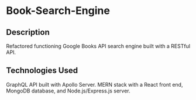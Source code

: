 # Book-Search-Engine

## Description
Refactored functioning Google Books API search engine built with a RESTful API.

## Technologies Used
GraphQL API built with Apollo Server. MERN stack with a React front end, MongoDB database, and Node.js/Express.js server.
